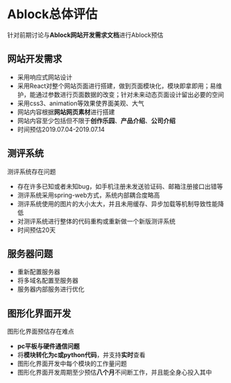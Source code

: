 # Ablock总体评估

针对前期讨论与**Ablock网站开发需求文档**进行Ablock预估


## 网站开发需求

- 采用响应式网站设计
- 采用React对整个网站页面进行搭建，做到页面模块化，模块即拿即用；易维护，能通过参数进行页面数据的改变；针对未来动态页面设计留出必要的空间
- 采用css3、animation等效果使界面美观、大气
- 网站内容根据**网站网页素材**进行搭建
- 网站内容至少包括但不限于**创作乐园**、**产品介绍**、**公司介绍**
- 时间预估2019.07.04-2019.07.14

## 测评系统

测评系统存在问题
- 存在许多已知或者未知bug，如手机注册未发送验证码、邮箱注册接口出错等
- 测评系统采用spring-web方式，系统内部耦合度略高
- 测评系统使用的图片的大小太大，并且未用缓存、异步加载等机制导致性能降低
- 对测评系统进行整体的代码重构或重新做一个新版测评系统
- 时间预估20天

## 服务器问题

- 重新配置服务器
- 将多域名配置至服务器
- 服务器内部服务进行优化

## 图形化界面开发

图形化界面预估存在难点
- **pc平板与硬件通信问题**
- 将**模块转化为c或python代码**，并支持**实时**查看
- 图形化界面开发中每个模块的工作量问题
- 图形化界面开发周期至少预估**八个月**不间断工作，并且能全身心投入其中
